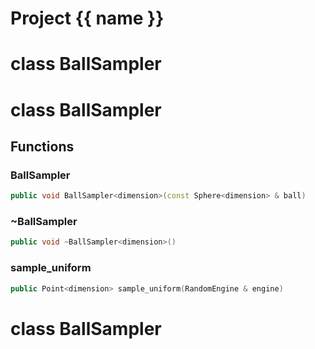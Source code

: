 <script setup>
import {useRoute} from 'vitepress'
const {path} = useRoute()
const tokens = path.split('/')
const words = tokens[2].split('-');
for (let i = 0; i < words.length; i++) {
    words[i] = words[i].charAt(0).toUpperCase() + words[i].slice(1);
    words[i] = words[i].replace('geode', 'Geode')
}
const name = words.join('-');
</script>
# Project {{ name }}

# class BallSampler


# class BallSampler


## Functions

### BallSampler

```cpp
public void BallSampler<dimension>(const Sphere<dimension> & ball)
```


### ~BallSampler

```cpp
public void ~BallSampler<dimension>()
```


### sample_uniform

```cpp
public Point<dimension> sample_uniform(RandomEngine & engine)
```




# class BallSampler


